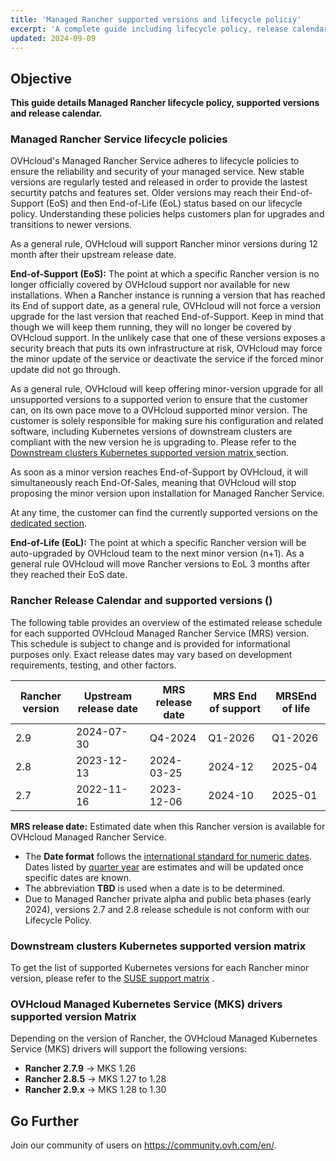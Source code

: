 ```yaml
---
title: 'Managed Rancher supported versions and lifecycle policiy'
excerpt: 'A complete guide including lifecycle policy, release calendar and supported versions for OVHcloud Managed Rancher Service.'
updated: 2024-09-09
---
```


## Objective

**This guide details Managed Rancher lifecycle policy, supported versions and release calendar.** 

### Managed Rancher Service lifecycle policies

OVHcloud's Managed Rancher Service adheres to lifecycle policies to ensure the reliability and security of your managed service. New stable versions are regularly tested and released in order to provide the lastest securtity patchs and features set. 
Older versions may reach their End-of-Support (EoS) and then End-of-Life (EoL) status based on our lifecycle policy. Understanding these policies helps customers plan for upgrades and transitions to newer versions.

As a general rule, OVHcloud will support Rancher minor versions during 12 month after their upstream release date. 

**End-of-Support (EoS):** The point at which a specific Rancher version is no longer officially covered by OVHcloud support nor available for new installations.
When a Rancher instance is running a version that has reached its End of support date, as a general rule, OVHcloud will not force a version upgrade for the last version that reached End-of-Support. Keep in mind that though we will keep them running, they will no longer be covered by OVHcloud support. In the unlikely case that one of these versions exposes a security breach that puts its own infrastructure at risk, OVHcloud may force the minor update of the service or deactivate the service if the forced minor update did not go through.

As a general rule, OVHcloud will keep offering minor-version upgrade for all unsupported versions to a supported verion to ensure that the customer can, on its own pace move to a OVHcloud supported minor version. The customer is solely responsible for making sure his configuration and related software, including Kubernetes versions of downstream clusters are compliant with the new version he is upgrading to. Please refer to the [Downstream clusters Kubernetes supported version matrix ](#supportmatrix) section. 

As soon as a minor version reaches End-of-Support by OVHcloud, it will simultaneously reach End-Of-Sales, meaning that OVHcloud will stop proposing the minor version upon installation for Managed Rancher Service.

At any time, the customer can find the currently supported versions on the [dedicated section](#versions).


**End-of-Life (EoL):** The point at which a specific Rancher version will be auto-upgraded by OVHcloud team to the next minor version (n+1). As a general rule OVHcloud will move Rancher versions to EoL 3 months after they reached their EoS date.

### Rancher Release Calendar and supported versions (<a name="versions"></a>)

The following table provides an overview of the estimated release schedule for each supported OVHcloud Managed Rancher Service (MRS) version. This schedule is subject to change and is provided for informational purposes only. Exact release dates may vary based on development requirements, testing, and other factors.

| Rancher version | Upstream release date | MRS release date | MRS End of support | MRSEnd of life |
|-----------------|-----------------------|------------------|--------------------|----------------|
| 2.9             | 2024-07-30            | Q4-2024          | Q1-2026            | Q1-2026        |
| 2.8             | 2023-12-13            | 2024-03-25       | 2024-12            | 2025-04        |
| 2.7             | 2022-11-16            | 2023-12-06       | 2024-10            | 2025-01        |

**MRS release date:** Estimated date when this Rancher version is available for OVHcloud Managed Rancher Service. 

- The **Date format** follows the [international standard for numeric dates](https://en.wikipedia.org/wiki/ISO_8601#Week_dates). Dates listed by [quarter year](https://en.wikipedia.org/wiki/Calendar_year#Quarter_year) are estimates and will be updated once specific dates are known.
- The abbreviation **TBD** is used when a date is to be determined.
- Due to Managed Rancher private alpha and public beta phases (early 2024), versions 2.7 and 2.8 release schedule is not conform with our Lifecycle Policy.

### Downstream clusters Kubernetes supported version matrix <a name="supportmatrix"></a>

To get the list of supported Kubernetes versions for each Rancher minor version, please refer to the [SUSE support matrix](https://www.suse.com/suse-rancher/support-matrix/all-supported-versions) .

### OVHcloud Managed Kubernetes Service (MKS) drivers supported version Matrix

Depending on the version of Rancher, the OVHcloud Managed Kubernetes Service (MKS) drivers will support the following versions:

- **Rancher 2.7.9** -> MKS 1.26
- **Rancher 2.8.5** -> MKS 1.27 to 1.28
- **Rancher 2.9.x** -> MKS 1.28 to 1.30

## Go Further

Join our community of users on <https://community.ovh.com/en/>.
